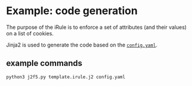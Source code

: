 # Example: code generation

The purpose of the iRule is to enforce a set of attributes (and their values) on a list of cookies.

Jinja2 is used to generate the code based on the [`config.yaml`](config.yaml).

## example commands

```bash
python3 j2f5.py template.irule.j2 config.yaml
```
